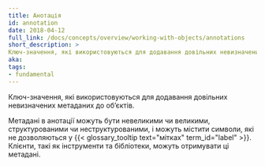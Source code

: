 ```yaml
---
title: Анотація
id: annotation
date: 2018-04-12
full_link: /docs/concepts/overview/working-with-objects/annotations
short_description: >
Ключ-значення, які використовуються для додавання довільних невизначених метаданих до обʼєктів.
aka: 
tags:
- fundamental
---
```

 Ключ-значення, які використовуються для додавання довільних невизначених метаданих до обʼєктів.

<!--more--> 

Метадані в анотації можуть бути невеликими чи великими, структурованими чи неструктурованими, і можуть містити символи, які не дозволяються у {{< glossary_tooltip text="мітках" term_id="label" >}}. Клієнти, такі як інструменти та бібліотеки, можуть отримувати ці метадані.

